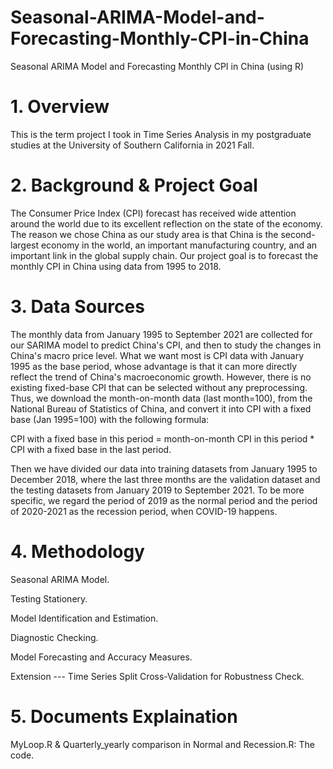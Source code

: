 # Seasonal-ARIMA-Model-and-Forecasting-Monthly-CPI-in-China

Seasonal ARIMA Model and Forecasting Monthly CPI in China (using R)

# 1.	Overview
This is the term project I took in Time Series Analysis in my postgraduate studies at the University of Southern California in 2021 Fall.

# 2.	Background & Project Goal
The Consumer Price Index (CPI) forecast has received wide attention around the world due to its excellent reflection on the state of the economy. The reason we chose China as our study area is that China is the second-largest economy in the world, an important manufacturing country, and an important link in the global supply chain. Our project goal is to forecast the monthly CPI in China using data from 1995 to 2018.

# 3.	Data Sources
The monthly data from January 1995 to September 2021 are collected for our SARIMA model to predict China's CPI, and then to study the changes in China's macro price level. What we want most is CPI data with January 1995 as the base period, whose advantage is that it can more directly reflect the trend of China's macroeconomic growth.
However, there is no existing fixed-base CPI that can be selected without any preprocessing. Thus, we download the month-on-month data (last month=100), from the National Bureau of Statistics of China, and convert it into CPI with a fixed base (Jan 1995=100) with the following formula:  

CPI with a fixed base in this period = month-on-month CPI in this period * CPI with a fixed base in the last period. 

Then we have divided our data into training datasets from January 1995 to December 2018, where the last three months are the validation dataset and the testing datasets from January 2019 to September 2021. To be more specific, we regard the period of 2019 as the normal period and the period of 2020-2021 as the recession period, when COVID-19 happens.

# 4.	Methodology
Seasonal ARIMA Model. 

Testing Stationery. 

Model Identification and Estimation. 

Diagnostic Checking. 

Model Forecasting and Accuracy Measures. 

Extension --- Time Series Split Cross-Validation for Robustness Check. 

# 5. Documents Explaination
MyLoop.R & Quarterly_yearly comparison in Normal and Recession.R: The code. 
